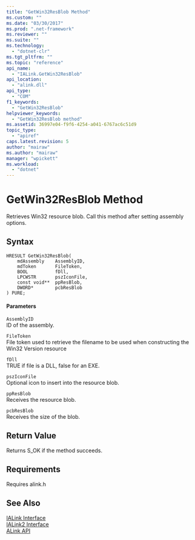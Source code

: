 ```yaml
---
title: "GetWin32ResBlob Method"
ms.custom: ""
ms.date: "03/30/2017"
ms.prod: ".net-framework"
ms.reviewer: ""
ms.suite: ""
ms.technology: 
  - "dotnet-clr"
ms.tgt_pltfrm: ""
ms.topic: "reference"
api_name: 
  - "IALink.GetWin32ResBlob"
api_location: 
  - "alink.dll"
api_type: 
  - "COM"
f1_keywords: 
  - "GetWin32ResBlob"
helpviewer_keywords: 
  - "GetWin32ResBlob method"
ms.assetid: 36997e04-f9f6-4254-a041-6767ac6c51d9
topic_type: 
  - "apiref"
caps.latest.revision: 5
author: "mairaw"
ms.author: "mairaw"
manager: "wpickett"
ms.workload: 
  - "dotnet"
---
```

# GetWin32ResBlob Method
Retrieves Win32 resource blob. Call this method after setting assembly options.  
  
## Syntax  
  
```  
HRESULT GetWin32ResBlob(  
    mdAssembly    AssemblyID,  
    mdToken       FileToken,  
    BOOL          fDll,  
    LPCWSTR       pszIconFile,  
    const void**  ppResBlob,  
    DWORD*        pcbResBlob  
) PURE;  
```  
  
#### Parameters  
 `AssemblyID`  
 ID of the assembly.  
  
 `FileToken`  
 File token used to retrieve the filename to be used when constructing the Win32 Version resource  
  
 `fDll`  
 TRUE if file is a DLL, false for an EXE.  
  
 `pszIconFile`  
 Optional icon to insert into the resource blob.  
  
 `ppResBlob`  
 Receives the resource blob.  
  
 `pcbResBlob`  
 Receives the size of the blob.  
  
## Return Value  
 Returns S_OK if the method succeeds.  
  
## Requirements  
 Requires alink.h  
  
## See Also  
 [IALink Interface](../../../../docs/framework/unmanaged-api/alink/ialink-interface.md)  
 [IALink2 Interface](../../../../docs/framework/unmanaged-api/alink/ialink2-interface.md)  
 [ALink API](../../../../docs/framework/unmanaged-api/alink/index.md)
